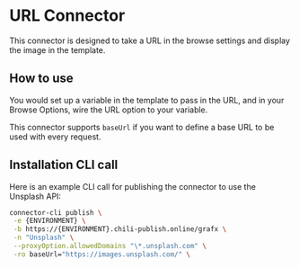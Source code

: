 # URL Connector

This connector is designed to take a URL in the browse settings and display the image in the template.

## How to use

You would set up a variable in the template to pass in the URL, and in your Browse Options, wire the URL option to your variable.

This connector supports `baseUrl` if you want to define a base URL to be used with every request.

## Installation CLI call

Here is an example CLI call for publishing the connector to use the Unsplash API:

```bash
connector-cli publish \
 -e {ENVIRONMENT} \
 -b https://{ENVIRONMENT}.chili-publish.online/grafx \
 -n "Unsplash" \
 --proxyOption.allowedDomains "\*.unsplash.com" \
 -ro baseUrl="https://images.unsplash.com/" \
```

